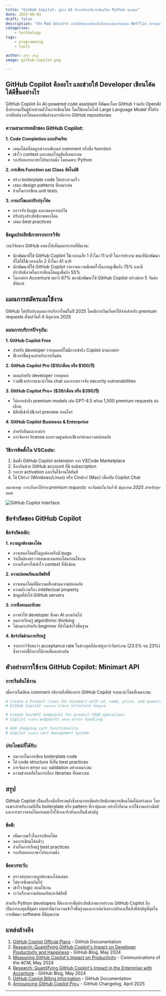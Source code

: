 ```yaml
---
title: "GitHub Copilot: ผู้ช่วย AI ที่จะเปลี่ยนวิธีการเขียนโค้ด Python ของคุณ"
date: 2025-06-04
draft: false
description: "ซีรีส์ Mad Unicorn กำลังได้รับความนิยมในไทยและติดเทรนด์บน Netflix อย่างต่อเนื่อง เนื้อหาไม่ได้เป็นเพียงความบันเทิง แต่ยังถ่ายทอดแง่มุมของโลกธุรกิจสตาร์ทอัปไทยได้ลึกและสมจริง"
categories: 
    - technology
tags:
    - programming
    - tools

author: สุริยา สนภู่
image: github-copilot.png

---
```


## GitHub Copilot คืออะไร และช่วยให้ Developer เขียนโค้ดได้ดีขึ้นอย่างไร

GitHub Copilot คือ AI-powered code assistant ที่พัฒนาโดย GitHub ร่วมกับ OpenAI ซึ่งทำงานเป็นผู้ช่วยส่วนตัวในการเขียนโค้ด โดยใช้เทคโนโลยี Large Language Model ที่ได้รับการฝึกฝนจากโค้ดหลายพันล้านบรรทัดจาก GitHub repositories

### ความสามารถหลักของ GitHub Copilot:

**1. Code Completion แบบอัจฉริยะ**
- เสนอโค้ดที่สมบูรณ์จากเพียงแค่ comment หรือชื่อ function
- เข้าใจ context และเสนอโซลูชันที่เหมาะสม
- รองรับหลายภาษาโปรแกรมมิ่ง โดยเฉพาะ Python

**2. การเขียน Function และ Class อัตโนมัติ**
- สร้าง boilerplate code ได้อย่างรวดเร็ว
- เสนอ design patterns ที่เหมาะสม
- ช่วยในการเขียน unit tests

**3. การแก้ไขและปรับปรุงโค้ด**
- ตรวจจับ bugs และเสนอการแก้ไข
- ปรับปรุงประสิทธิภาพของโค้ด
- เสนอ best practices

### ข้อมูลประสิทธิภาพจากการวิจัย

งานวิจัยของ GitHub แสดงให้เห็นผลกระทบที่ชัดเจน:
- นักพัฒนาที่ใช้ GitHub Copilot ใช้เวลาเฉลี่ย 1 ชั่วโมง 11 นาที ในการทำงาน ขณะที่นักพัฒนาที่ไม่ใช้ใช้เวลาเฉลี่ย 2 ชั่วโมง 41 นาที
- นักพัฒนาที่ใช้ GitHub Copilot รายงานความพึงพอใจในงานสูงขึ้นถึง 75% และมีประสิทธิภาพในการเขียนโค้ดสูงขึ้นถึง 55%
- ในองค์กร Accenture พบว่า 67% ของนักพัฒนาใช้ GitHub Copilot อย่างน้อย 5 วันต่อสัปดาห์

## แผนการสมัครและใช้งาน

GitHub ได้ปรับปรุงแผนการบริการใหม่ในปี 2025 โดยมีการเริ่มเก็บค่าใช้จ่ายสำหรับ premium requests ตั้งแต่วันที่ 4 มิถุนายน 2025

### แผนการบริการปัจจุบัน:

**1. GitHub Copilot Free**
- สำหรับ developer รายบุคคลที่ไม่มีการเข้าถึง Copilot ผ่านองค์กร
- ฟีเจอร์พื้นฐานสำหรับการเริ่มต้น

**2. GitHub Copilot Pro ($10/เดือน หรือ $100/ปี)**
- แผนสำหรับ developer รายบุคคล
- รวมฟีเจอร์การแนะนำโค้ด chat และการตรวจจับ security vulnerabilities

**3. GitHub Copilot Pro+ ($39/เดือน หรือ $390/ปี)**
- ให้การเข้าถึง premium models เช่น GPT-4.5 พร้อม 1,500 premium requests ต่อเดือน
- มีสิทธิ์เข้าถึงฟีเจอร์ preview ก่อนใคร

**4. GitHub Copilot Business & Enterprise**
- สำหรับทีมและองค์กร
- การจัดการ license แบบรวมศูนย์และฟีเจอร์ด้านความปลอดภัย

### วิธีการติดตั้งใน VSCode:

1. ติดตั้ง GitHub Copilot extension จาก VSCode Marketplace
2. ล็อกอินด้วย GitHub account ที่มี subscription
3. รอการ activation และเริ่มใช้งานได้ทันที
4. ใช้ Ctrl+I (Windows/Linux) หรือ Cmd+I (Mac) เพื่อเปิด Copilot Chat

*หมายเหตุ: การเก็บค่าใช้จ่าย premium requests จะเริ่มต้นในวันที่ 4 มิถุนายน 2025 สำหรับทุกแผน*

![GitHub Copilot Interface](https://github.blog/wp-content/uploads/2021/06/GitHub-Copilot_blog-header.png?w=1200)

## ข้อจำกัดของ GitHub Copilot

### ข้อจำกัดหลัก:

**1. ความถูกต้องของโค้ด**
- อาจเสนอโค้ดที่ไม่ถูกต้องหรือมี bugs
- จำเป็นต้องตรวจสอบและทดสอบโค้ดก่อนใช้งาน
- บางครั้งอาจไม่เข้าใจ context ที่ซับซ้อน

**2. ความปลอดภัยและลิขสิทธิ์**
- อาจเสนอโค้ดที่มีความเสี่ยงด้านความปลอดภัย
- ความกังวลเรื่อง intellectual property
- ข้อมูลที่ส่งไป GitHub servers

**3. การพึ่งพาและทักษะ**
- อาจทำให้ developer พึ่งพา AI มากเกินไป
- ลดการเรียนรู้ algorithmic thinking
- ไม่เหมาะสำหรับ beginner ที่ยังไม่เข้าใจพื้นฐาน

**4. ข้อจำกัดด้านการเรียนรู้**
- จากการวิจัยพบว่า acceptance rate ในช่วงสุดสัปดาห์สูงกว่าวันทำงาน (23.5% vs 23%) ซึ่งอาจบ่งชี้ถึงการใช้งานที่แตกต่างกัน

## ตัวอย่างการใช้งาน GitHub Copilot: Minimart API

### การเริ่มต้นใช้งาน

เมื่อเราเริ่มเขียน comment อธิบายสิ่งที่ต้องการ GitHub Copilot จะแนะนำโค้ดที่เหมาะสม:

```python
# Create a Product class for minimart with id, name, price, and quantity
# GitHub Copilot จะแนะนำ class structure ที่สมบูรณ์

# Create FastAPI endpoints for product CRUD operations
# Copilot จะสร้าง endpoints พร้อม error handling

# Add shopping cart functionality
# Copilot จะเสนอ cart management system
```

### ประโยชน์ที่ได้รับ:
- ลดเวลาในการเขียน boilerplate code
- ได้ code structure ที่เป็น best practices
- การจัดการ error และ validation อย่างเหมาะสม
- ความช่วยเหลือในการเลือก libraries ที่เหมาะสม

## สรุป

GitHub Copilot เป็นเครื่องมือที่ทรงพลังซึ่งสามารถเพิ่มประสิทธิภาพการเขียนโค้ดได้อย่างมาก โดยเฉพาะสำหรับงานที่เป็น boilerplate หรือ pattern ที่เราคุ้นเคย อย่างไรก็ตาม การใช้งานอย่างมีสติและการตรวจสอบโค้ดก่อนนำไปใช้งานจริงยังคงเป็นสิ่งสำคัญ

### ข้อดี:
- เพิ่มความเร็วในการเขียนโค้ด
- ลดการเขียนโค้ดซ้ำๆ
- ช่วยในการเรียนรู้ best practices
- รองรับหลายภาษาโปรแกรมมิ่ง

### ข้อควรระวัง:
- ตรวจสอบความถูกต้องของโค้ดเสมอ
- ไม่ควรพึ่งพาเกินไป
- เข้าใจ logic ก่อนใช้งาน
- ระวังเรื่องความปลอดภัยและลิขสิทธิ์

สำหรับ Python developers ที่ต้องการเพิ่มประสิทธิภาพการทำงาน GitHub Copilot ถือเป็นการลงทุนที่คุ้มค่า แต่อย่าลืมว่าความเข้าใจพื้นฐานและการคิดวิเคราะห์ยังคงเป็นสิ่งที่สำคัญที่สุดในการพัฒนา software ที่มีคุณภาพ

## แหล่งอ้างอิง

1. [GitHub Copilot Official Plans](https://docs.github.com/en/copilot/about-github-copilot/plans-for-github-copilot) - GitHub Documentation
2. [Research: Quantifying GitHub Copilot's Impact on Developer Productivity and Happiness](https://github.blog/2022-09-07-research-quantifying-github-copilots-impact-on-developer-productivity-and-happiness/) - GitHub Blog, May 2024
3. [Measuring GitHub Copilot's Impact on Productivity](https://cacm.acm.org/research/measuring-github-copilots-impact-on-productivity/) - Communications of the ACM, May 2024
4. [Research: Quantifying GitHub Copilot's Impact in the Enterprise with Accenture](https://github.blog/news-insights/research/research-quantifying-github-copilots-impact-in-the-enterprise-with-accenture/) - GitHub Blog, May 2024
5. [GitHub Copilot Billing Information](https://docs.github.com/en/billing/managing-billing-for-github-copilot/about-billing-for-github-copilot) - GitHub Documentation
6. [Announcing GitHub Copilot Pro+](https://github.blog/changelog/2025-04-04-announcing-github-copilot-pro/) - GitHub Changelog, April 2025

---